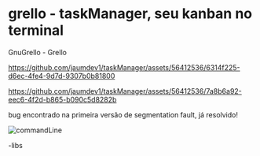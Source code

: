 # grello - taskManager, seu kanban no terminal

GnuGrello - Grello



https://github.com/jaumdev1/taskManager/assets/56412536/6314f225-d6ec-4fe4-9d7d-9307b0b81800

https://github.com/jaumdev1/taskManager/assets/56412536/7a8b6a92-eec6-4f2d-b865-b090c5d8282b

bug encontrado na primeira versão de segmentation fault, já resolvido!


![commandLine](https://github.com/jaumdev1/taskManager/assets/56412536/864acd59-9a79-4450-9177-5621f99edd64)

-libs
<ncurses>
<cpp>




